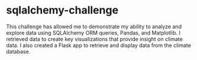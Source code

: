 # sqlalchemy-challenge
This challenge has allowed me to demonstrate my ability to analyze and explore data using SQLAlchemy ORM queries, Pandas, and Matplotlib. I retrieved data to create key visualizations that provide insight on climate data. I also created a Flask app to retrieve and display data from the climate database. 
